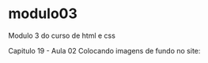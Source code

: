 # modulo03
 Modulo 3 do curso de html e css

 Capitulo 19 - Aula 02 
 Colocando imagens de fundo no site:

